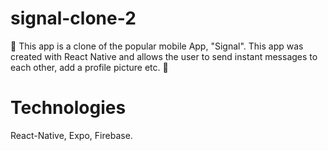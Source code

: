 # signal-clone-2

🚧 This app is a clone of the popular mobile App, "Signal". This app was created with React Native and allows the user to send instant messages to each other, add a profile picture etc. 🚧

# Technologies

React-Native,
Expo,
Firebase.
